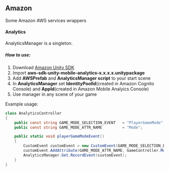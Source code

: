 ## Amazon
Some Amazon AWS services wrappers

#### Analytics
AnalyticsManager is a singleton. 

##### How to use: 
1. Download [Amazon Unity SDK](https://s3.amazonaws.com/aws-unity-sdk/latest/aws-unity-sdk.zip)
2. Import **aws-sdk-unity-mobile-analytics-x.x.x.x.unitypackage**
3. Add **AWSPrefab** and **AnalyticsManager script** to your start scene
4. In **AnalyticsManager** set **IdentityPoolId**(created in Amazon Cognito Console) and **AppId**(created in Amazon Mobile Analyics Console)
5. Use manager in any scene of your game

Example usage:

```c#
class AnalyticsController
{
	public const string GAME_MODE_SELECTION_EVENT   = "PlayerGameMode";
	public const string GAME_MODE_ATTR_NAME         = "Mode";

	public static void playerGameModeEvent()
	{
	    CustomEvent customEvent = new CustomEvent(GAME_MODE_SELECTION_EVENT);
	    customEvent.AddAttribute(GAME_MODE_ATTR_NAME, GameController.Mode.ToString());
	    AnalyticsManager.Get.RecordEvent(customEvent);
	}
}
```